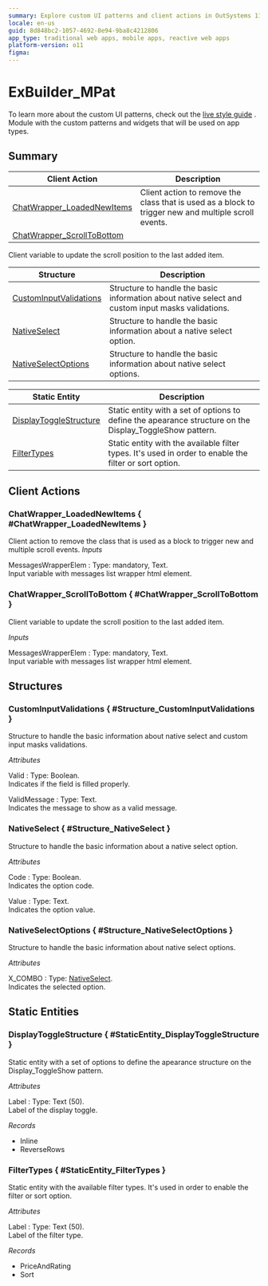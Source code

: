 ```yaml
---
summary: Explore custom UI patterns and client actions in OutSystems 11 (O11) for enhanced app development.
locale: en-us
guid: 8d848bc2-1057-4692-8e94-9ba8c4212806
app_type: traditional web apps, mobile apps, reactive web apps
platform-version: o11
figma:
---
```


# ExBuilder_MPat

To learn more about the custom UI patterns, check out the [live style guide](https://experiencebuilder.outsystems.com/ExBuilder_CustomPatterns_Samples/CustomPatternsList)
.
Module with the custom patterns and widgets that will be used on app types.

## Summary

Client Action | Description
---|---
[ChatWrapper_LoadedNewItems](<#ChatWrapper_LoadedNewItems>) | Client action to remove the class that is used as a block to trigger new and multiple scroll events.
[ChatWrapper_ScrollToBottom](<#ChatWrapper_ScrollToBottom>) | 
Client variable to update the scroll position to the last added item.

Structure | Description
---|---
[CustomInputValidations](<#Structure_CustomInputValidations>) | Structure to handle the basic information about native select and custom input masks validations.
[NativeSelect](<#Structure_NativeSelect>) | Structure to handle the basic information about a native select option.
[NativeSelectOptions](<#Structure_NativeSelectOptions>) | Structure to handle the basic information about native select options.

Static Entity | Description
---|---
[DisplayToggleStructure](<#StaticEntity_DisplayToggleStructure>) | Static entity with a set of options to define the apearance structure on the Display_ToggleShow pattern.
[FilterTypes](<#StaticEntity_FilterTypes>) | Static entity with the available filter types. It's used in order to enable the filter or sort option.


## Client Actions

### ChatWrapper_LoadedNewItems { #ChatWrapper_LoadedNewItems }

Client action to remove the class that is used as a block to trigger new and multiple scroll events.
*Inputs*

MessagesWrapperElem
:   Type: mandatory, Text.  
    Input variable with messages list wrapper html element.

### ChatWrapper_ScrollToBottom { #ChatWrapper_ScrollToBottom }

Client variable to update the scroll position to the last added item.

*Inputs*

MessagesWrapperElem
:   Type: mandatory, Text.  
    Input variable with messages list wrapper html element.

## Structures

### CustomInputValidations { #Structure_CustomInputValidations }

Structure to handle the basic information about native select and custom input masks validations.

*Attributes*

Valid
:   Type: Boolean.  
    Indicates if the field is filled properly.

ValidMessage
:   Type: Text.  
    Indicates the message to show as a valid message.

### NativeSelect { #Structure_NativeSelect }

Structure to handle the basic information about a native select option.

*Attributes*

Code
:   Type: Boolean.  
    Indicates the option code.

Value
:   Type: Text.  
    Indicates the option value.

### NativeSelectOptions { #Structure_NativeSelectOptions }

Structure to handle the basic information about native select options.

*Attributes*

X_COMBO
:   Type: [NativeSelect](#Structure_NativeSelect).  
    Indicates the selected option.

## Static Entities

### DisplayToggleStructure { #StaticEntity_DisplayToggleStructure }

Static entity with a set of options to define the apearance structure on the Display_ToggleShow pattern.

*Attributes*

Label
:   Type: Text (50).  
    Label of the display toggle.

*Records*

* Inline
* ReverseRows

### FilterTypes { #StaticEntity_FilterTypes }

Static entity with the available filter types. It's used in order to enable the filter or sort option.

*Attributes*

Label
:   Type: Text (50).  
    Label of the filter type.

*Records*

* PriceAndRating
* Sort
